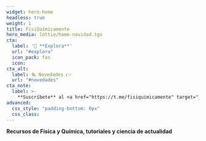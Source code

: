 ```yaml
---
widget: hero-home
headless: true
weight: 1
title: FisiQuímicamente
hero_media: lottie/home-navidad.tgs
cta:
  label: '🧭 **Explora**'
  url: "#explora"
  icon_pack: fas
  icon:
cta_alt:
  label: 🗞️ Novedades 👉
  url: "#novedades"
cta_note:
  label: >-
    **Suscríbete** al <a href="https://t.me/fisiquimicamente" target="_blank" rel="noopener">**canal** de <img draggable="false" class="icon" alt="telegram" src="/icon/telegram.svg"> **Telegram**</a>, al <a href="https://whatsapp.com/channel/0029VaCbtJCIt5s4EryJFG3f" target="_blank" rel="noopener">**canal** de <img draggable="false" class="icon" alt="whatsapp" src="/icon/whatsapp.svg"> **Whatsapp**</a> o al <a href="https://fisiquimicamente.com/index.xml" target="_blank" rel="noopener">**canal** <img draggable="false" class="icon" alt="RSS" src="/icon/RSS.svg"> **RSS**</a> si no quieres perderte ninguna actualización.<br><a href="https://discord.gg/kJqPqTJ" target="_blank" rel="noopener">**Únete** al **servidor** de <img draggable="false" class="icon" alt="discord" src="/icon/discord.svg"> **Discord**</a> para participar activamente en la web, comentando, dando tu opinión, realizando peticiones, sugerencias...
advanced:
  css_style: "padding-bottom: 0px"
  css_class: 
---
```


**Recursos de Física y Química, tutoriales y ciencia de actualidad**